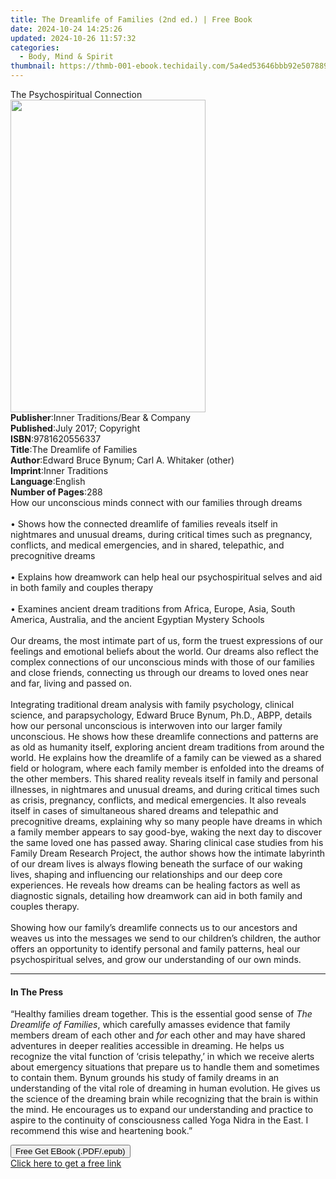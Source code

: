 ```yaml
---
title: The Dreamlife of Families (2nd ed.) | Free Book
date: 2024-10-24 14:25:26
updated: 2024-10-26 11:57:32
categories:
  - Body, Mind & Spirit
thumbnail: https://thmb-001-ebook.techidaily.com/5a4ed53646bbb92e5078894e83a84116e2a8b4db10ffd7a84b2e03a543264db2.jpg
---
```

<main id="book-container">
  <div class="flex flex-col">
    <div class="book-brief flex-1 py-6 px-4 sm:p-6 md:py-10 md:px-8">
      <!-- brief-->
      <div class="book-brief-main">The Psychospiritual Connection</div>
    </div>
    <div
      class="book-meta-info flex-1 grid gap-4 col-start-1 col-end-3 row-start-1 sm:mb-6 sm:grid-cols-4 lg:gap-6 lg:col-start-2 lg:row-end-6 lg:row-span-6 lg:mb-0"
    >
      <div
        class="book-meta-info-left place-content-center mt-4 p-4 text-sm leading-6 col-start-2 col-span-2 dark:text-slate-400"
      >
        <img
          class="w-full h-500 object-cover rounded-lg sm:h-255 sm:col-span-2 lg:col-span-full"
          src="https://img-001-ebook.techidaily.com/8010cd10c8e863b5bdd3a64e21a8773a879cc614bdc4b24376eeb04192d5d354.jpg"
          alt=""
          width="312"
          height="500"
        />
      </div>
      <div
        class="book-meta-info-right mt-2 col-start-1 row-start-2 col-span-3 self-center"
      >
        <!-- meta data  -->
        <div class="flex flex-col px-4 md:px-8">
          <div class="flex-1">
            <strong>Publisher</strong>:<span class="px-2"
              >Inner Traditions/Bear &amp; Company</span
            >
          </div>
          <div class="flex-1">
            <strong>Published</strong>:<span class="px-2"
              >July 2017; Copyright</span
            >
          </div>
          <div class="flex-1">
            <strong>ISBN</strong>:<span class="px-2">9781620556337</span>
          </div>
          <div class="flex-1">
            <strong>Title</strong>:<span class="px-2"
              >The Dreamlife of Families</span
            >
          </div>
          <div class="flex-1">
            <strong>Author</strong>:<span class="px-2"
              >Edward Bruce Bynum; Carl A. Whitaker (other)</span
            >
          </div>
          <div class="flex-1">
            <strong>Imprint</strong>:<span class="px-2">Inner Traditions</span>
          </div>
          <div class="flex-1">
            <strong>Language</strong>:<span class="px-2">English</span>
          </div>
          <div class="flex-1">
            <strong>Number of Pages</strong>:<span class="px-2">288</span>
          </div>
        </div>
      </div>
    </div>
    <div class="book-description flex-1 py-6 px-4 sm:p-6 md:py-10 md:px-8">
      <div class="book-description-main">
        <div accordion-content="" id="description">
          How our unconscious minds connect with our families through dreams<br /><br />•
          Shows how the connected dreamlife of families reveals itself in
          nightmares and unusual dreams, during critical times such as
          pregnancy, conflicts, and medical emergencies, and in shared,
          telepathic, and precognitive dreams<br /><br />• Explains how
          dreamwork can help heal our psychospiritual selves and aid in both
          family and couples therapy<br /><br />• Examines ancient dream
          traditions from Africa, Europe, Asia, South America, Australia, and
          the ancient Egyptian Mystery Schools<br /><br />Our dreams, the most
          intimate part of us, form the truest expressions of our feelings and
          emotional beliefs about the world. Our dreams also reflect the complex
          connections of our unconscious minds with those of our families and
          close friends, connecting us through our dreams to loved ones near and
          far, living and passed on.<br /><br />Integrating traditional dream
          analysis with family psychology, clinical science, and parapsychology,
          Edward Bruce Bynum, Ph.D., ABPP, details how our personal unconscious
          is interwoven into our larger family unconscious. He shows how these
          dreamlife connections and patterns are as old as humanity itself,
          exploring ancient dream traditions from around the world. He explains
          how the dreamlife of a family can be viewed as a shared field or
          hologram, where each family member is enfolded into the dreams of the
          other members. This shared reality reveals itself in family and
          personal illnesses, in nightmares and unusual dreams, and during
          critical times such as crisis, pregnancy, conflicts, and medical
          emergencies. It also reveals itself in cases of simultaneous shared
          dreams and telepathic and precognitive dreams, explaining why so many
          people have dreams in which a family member appears to say good-bye,
          waking the next day to discover the same loved one has passed away.
          Sharing clinical case studies from his Family Dream Research Project,
          the author shows how the intimate labyrinth of our dream lives is
          always flowing beneath the surface of our waking lives, shaping and
          influencing our relationships and our deep core experiences. He
          reveals how dreams can be healing factors as well as diagnostic
          signals, detailing how dreamwork can aid in both family and couples
          therapy.<br /><br />Showing how our family’s dreamlife connects us to
          our ancestors and weaves us into the messages we send to our
          children’s children, the author offers an opportunity to identify
          personal and family patterns, heal our psychospiritual selves, and
          grow our understanding of our own minds.
        </div>
        <div class="accordion-fader"></div>
      </div>
    </div>
    <div class="book-excerpts flex-1 py-6 px-4 sm:p-6 md:py-10 md:px-8">
      <!-- excerpts-->
      <div class="book-excerpts-main">
        <hr />
        <h4 class="placeholder placeholder-heading">
          <span>In The Press</span>
        </h4>
        <p>
          “Healthy families dream together. This is the essential good sense of
          <i>The Dreamlife of Families</i>, which carefully amasses evidence
          that family members dream of each other and <i>for</i> each other and
          may have shared adventures in deeper realities accessible in dreaming.
          He helps us recognize the vital function of ‘crisis telepathy,’ in
          which we receive alerts about emergency situations that prepare us to
          handle them and sometimes to contain them. Bynum grounds his study of
          family dreams in an understanding of the vital role of dreaming in
          human evolution. He gives us the science of the dreaming brain while
          recognizing that the brain is within the mind. He encourages us to
          expand our understanding and practice to aspire to the continuity of
          consciousness called Yoga Nidra in the East. I recommend this wise and
          heartening book.”
        </p>
      </div>
    </div>
    <div
      class="book-about-author flex-1 py-6 px-4 sm:p-6 md:py-10 md:px-8"
    ></div>
    <div class="book-free-get flex-1 py-6 px-4 sm:p-6 md:py-10 md:px-8">
      <button
        id="btn-free-get"
        class="bg-blue-500 hover:bg-blue-700 text-white font-bold py-2 px-4 rounded"
      >
        Free Get EBook (.PDF/.epub)
      </button>
      <div id="countdown-display" class="px-2 text-lg mt-2"></div>
      <a
        id="free-link"
        class="hidden bg-blue-500 hover:bg-blue-700 text-white font-bold py-2 px-4 rounded"
        href="https://www.ebooks.com/en-us/book/95782032/the-dreamlife-of-families/edward-bruce-bynum/"
        target="_blank"
        >Click here to get a free link</a
      >
    </div>
    <script>
      let countdownTime = 0;
      let countdownInterval = null;
      document
        .getElementById('btn-free-get')
        .addEventListener('click', startCountdown);
      function startCountdown() {
        countdownTime = new Date().getTime() + 60000 * 3;
        countdownInterval = setInterval(updateCountdown, 1000);
        document.getElementById('btn-free-get').disabled = true;
        document
          .getElementById('btn-free-get')
          .classList.add('bg-gray-500', 'cursor-not-allowed');
      }
      function updateCountdown() {
        let currentTime = new Date().getTime();
        let timeLeft = countdownTime - currentTime;
        let secondsLeft = Math.floor(timeLeft / 1000);
        document.getElementById('countdown-display').innerHTML =
          `Remaining time: ${secondsLeft} seconds.`;
        if (secondsLeft <= 0) {
          clearInterval(countdownInterval);
          document.getElementById('btn-free-get').classList.add('hidden');
          document.getElementById('free-link').classList.remove('hidden');
          document.getElementById('countdown-display').innerHTML = '';
        }
      }
    </script>
  </div>
</main>
